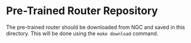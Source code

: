 # Pre-Trained Router Repository

The pre-trained router should be downloaded from NGC and saved in this directory. This will be done using the `make download` command.